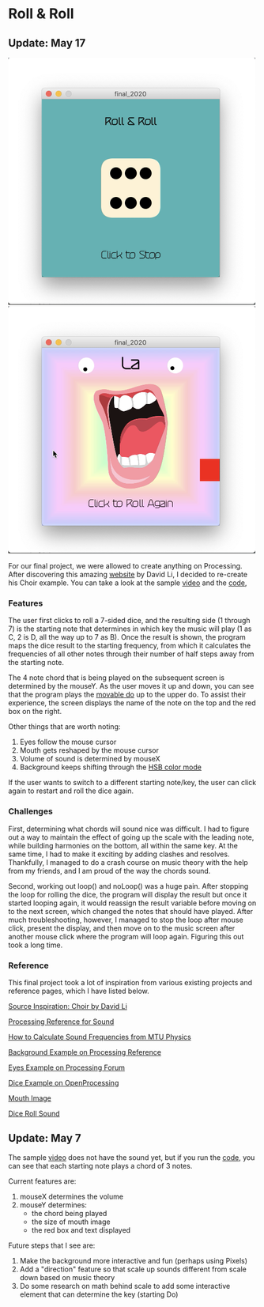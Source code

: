 # Roll & Roll

## Update: May 17
<img src="dice.png" alt="dice" width="500" height="500"> <img src="mouth.png" alt="mouth" width="500" height="500">

For our final project, we were allowed to create anything on Processing. After discovering this amazing [website](http://david.li/) by David Li, I decided to re-create his Choir example. You can take a look at the sample [video](https://youtu.be/6Vl5vUaTJRU) and the [code](/FinalProject/final_2020.pde),

### Features
The user first clicks to roll a 7-sided dice, and the resulting side (1 through 7) is the starting note that determines in which key the music will play (1 as C, 2 is D, all the way up to 7 as B). Once the result is shown, the program maps the dice result to the starting frequency, from which it calculates the frequencies of all other notes through their number of half steps away from the starting note.

The 4 note chord that is being played on the subsequent screen is determined by the mouseY. As the user moves it up and down, you can see that the program plays the [movable do](https://en.wikipedia.org/wiki/Solf%C3%A8ge#Movable_do_solf%C3%A8ge) up to the upper do. To assist their experience, the screen displays the name of the note on the top and the red box on the right.

Other things that are worth noting:
1. Eyes follow the mouse cursor
2. Mouth gets reshaped by the mouse cursor
3. Volume of sound is determined by mouseX
4. Background keeps shifting through the [HSB color mode](https://en.wikipedia.org/wiki/HSL_and_HSV)

If the user wants to switch to a different starting note/key, the user can click again to restart and roll the dice again.

### Challenges
First, determining what chords will sound nice was difficult. I had to figure out a way to maintain the effect of going up the scale with the leading note, while building harmonies on the bottom, all within the same key. At the same time, I had to make it exciting by adding clashes and resolves. Thankfully, I managed to do a crash course on music theory with the help from my friends, and I am proud of the way the chords sound.

Second, working out loop() and noLoop() was a huge pain. After stopping the loop for rolling the dice, the program will display the result but once it started looping again, it would reassign the result variable before moving on to the next screen, which changed the notes that should have played. After much troubleshooting, however, I managed to stop the loop after mouse click, present the display, and then move on to the music screen after another mouse click where the program will loop again. Figuring this out took a long time.

### Reference
This final project took a lot of inspiration from various existing projects and reference pages, which I have listed below.

[Source Inspiration: Choir by David Li](http://david.li/)

[Processing Reference for Sound](https://processing.org/reference/libraries/sound)

[How to Calculate Sound Frequencies from MTU Physics](https://pages.mtu.edu/~suits/NoteFreqCalcs.html)

[Background Example on Processing Reference](https://processing.org/examples/radialgradient.html)

[Eyes Example on Processing Forum](https://discourse.processing.org/t/makes-eyes-follow-mouse-cursor/13816)

[Dice Example on OpenProcessing](https://www.openprocessing.org/sketch/100534/)

[Mouth Image](https://dlpng.com/png/1180891)

[Dice Roll Sound](http://soundbible.com/tags-rolling-dice.html)

## Update: May 7
The sample [video](https://www.youtube.com/watch?v=I_pv9aQdcJg) does not have the sound yet, but if you run the [code](/FinalProject/may5.pde), you can see that each starting note plays a chord of 3 notes.

Current features are:

1. mouseX determines the volume
2. mouseY determines:
    - the chord being played
    - the size of mouth image
    - the red box and text displayed

Future steps that I see are:
1. Make the background more interactive and fun (perhaps using Pixels)
2. Add a "direction" feature so that scale up sounds different from scale down based on music theory
3. Do some research on math behind scale to add some interactive element that can determine the key (starting Do)
